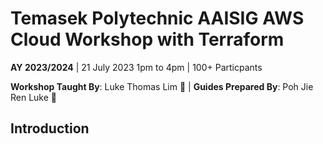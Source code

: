 # Temasek Polytechnic AAISIG AWS Cloud Workshop with Terraform

**AY 2023/2024** | 21 July 2023 1pm to 4pm | 100+ Particpants<br>

**Workshop Taught By**: Luke Thomas Lim 👾 | **Guides Prepared By**: Poh Jie Ren Luke 🙉

## Introduction
